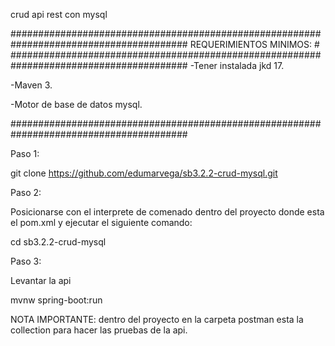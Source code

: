 crud api rest con mysql

########################################################################################
REQUERIMIENTOS MINIMOS:                                                                #
########################################################################################
-Tener instalada jkd 17.

-Maven 3.

-Motor de base de datos mysql.

########################################################################################

Paso 1: 

git clone https://github.com/edumarvega/sb3.2.2-crud-mysql.git


Paso 2: 

Posicionarse con el interprete de comenado dentro del proyecto donde esta el pom.xml y ejecutar el siguiente comando:

cd sb3.2.2-crud-mysql

Paso 3: 

Levantar la api

mvnw spring-boot:run

NOTA IMPORTANTE: dentro del proyecto en la carpeta postman esta la collection para hacer las pruebas de la api.
